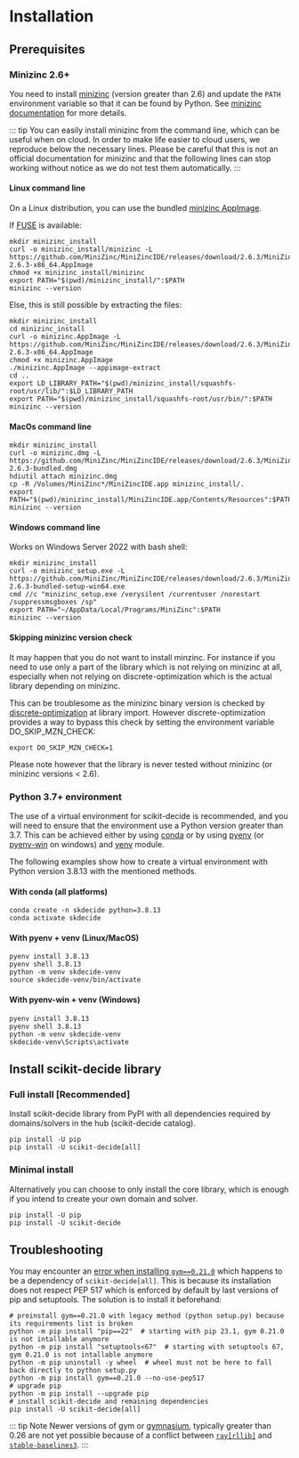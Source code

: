 # Installation

## Prerequisites

### Minizinc 2.6+

You need to install [minizinc](https://www.minizinc.org/) (version greater than 2.6) and update the `PATH` environment variable
so that it can be found by Python. See [minizinc documentation](https://www.minizinc.org/doc-latest/en/installation.html) for more details.

::: tip
You can easily install minizinc from the command line, which can be useful when on cloud.
In order to make life easier to cloud users, we reproduce below the necessary lines. Please be careful that this
is not an official documentation for minizinc and that the following lines can stop working without notice
as we do not test them automatically.
:::

#### Linux command line
On a Linux distribution, you can use the bundled [minizinc AppImage](https://www.minizinc.org/doc-latest/en/installation.html#appimage).

If [FUSE](https://en.wikipedia.org/wiki/Filesystem_in_Userspace) is available:
```
mkdir minizinc_install
curl -o minizinc_install/minizinc -L https://github.com/MiniZinc/MiniZincIDE/releases/download/2.6.3/MiniZincIDE-2.6.3-x86_64.AppImage
chmod +x minizinc_install/minizinc
export PATH="$(pwd)/minizinc_install/":$PATH
minizinc --version
```
Else, this is still possible by extracting the files:
```
mkdir minizinc_install
cd minizinc_install
curl -o minizinc.AppImage -L https://github.com/MiniZinc/MiniZincIDE/releases/download/2.6.3/MiniZincIDE-2.6.3-x86_64.AppImage
chmod +x minizinc.AppImage
./minizinc.AppImage --appimage-extract
cd ..
export LD_LIBRARY_PATH="$(pwd)/minizinc_install/squashfs-root/usr/lib/":$LD_LIBRARY_PATH
export PATH="$(pwd)/minizinc_install/squashfs-root/usr/bin/":$PATH
minizinc --version
```

#### MacOs command line
```
mkdir minizinc_install
curl -o minizinc.dmg -L https://github.com/MiniZinc/MiniZincIDE/releases/download/2.6.3/MiniZincIDE-2.6.3-bundled.dmg
hdiutil attach minizinc.dmg
cp -R /Volumes/MiniZinc*/MiniZincIDE.app minizinc_install/.
export PATH="$(pwd)/minizinc_install/MiniZincIDE.app/Contents/Resources":$PATH
minizinc --version
```

#### Windows command line
Works on Windows Server 2022 with bash shell:
```
mkdir minizinc_install
curl -o minizinc_setup.exe -L https://github.com/MiniZinc/MiniZincIDE/releases/download/2.6.3/MiniZincIDE-2.6.3-bundled-setup-win64.exe
cmd //c "minizinc_setup.exe /verysilent /currentuser /norestart /suppressmsgboxes /sp"
export PATH="~/AppData/Local/Programs/MiniZinc":$PATH
minizinc --version
```

#### Skipping minizinc version check

It may happen that you do not want to install minzinc.
For instance if you need to use only a part of the library which is not relying on minizinc at all,
especially when not relying on discrete-optimization which is the actual library depending on minizinc.

This can be troublesome as the minizinc binary version is checked by [discrete-optimization](https://airbus.github.io/discrete-optimization) at library import.
However discrete-optimization provides a way to bypass this check
by setting the environment variable DO_SKIP_MZN_CHECK:
```shell
export DO_SKIP_MZN_CHECK=1
```
Please note however that the library is never tested without minizinc (or minizinc versions < 2.6).


### Python 3.7+ environment

The use of a virtual environment for scikit-decide is recommended, and you will need to ensure that the environment use a Python version greater than 3.7.
This can be achieved either by using [conda](https://docs.conda.io/en/latest/) or by using [pyenv](https://github.com/pyenv/pyenv) (or [pyenv-win](https://github.com/pyenv-win/pyenv-win) on windows)
and [venv](https://docs.python.org/fr/3/library/venv.html) module.

The following examples show how to create a virtual environment with Python version 3.8.13 with the mentioned methods.

#### With conda (all platforms)

```shell
conda create -n skdecide python=3.8.13
conda activate skdecide
```

#### With pyenv + venv (Linux/MacOS)

```shell
pyenv install 3.8.13
pyenv shell 3.8.13
python -m venv skdecide-venv
source skdecide-venv/bin/activate
```

#### With pyenv-win + venv (Windows)

```shell
pyenv install 3.8.13
pyenv shell 3.8.13
python -m venv skdecide-venv
skdecide-venv\Scripts\activate
```

## Install scikit-decide library

### Full install [Recommended]

Install scikit-decide library from PyPI with all dependencies required by domains/solvers in the hub (scikit-decide catalog).
```shell
pip install -U pip
pip install -U scikit-decide[all]
```

### Minimal install
Alternatively you can choose to only install the core library, which is enough if you intend to create your own domain and solver.
```shell
pip install -U pip
pip install -U scikit-decide
```

## Troubleshooting

You may encounter an [error when installing `gym==0.21.0`](https://github.com/openai/gym/issues/3176) which happens to be a dependency of `scikit-decide[all]`. 
This is because its installation does not respect PEP 517 which is enforced by default by last versions of pip and setuptools. 
The solution is to install it beforehand:
```shell
# preinstall gym==0.21.0 with legacy method (python setup.py) because its requirements list is broken
python -m pip install "pip==22"  # starting with pip 23.1, gym 0.21.0 is not intallable anymore
python -m pip install "setuptools<67"  # starting with setuptools 67, gym 0.21.0 is not intallable anymore
python -m pip uninstall -y wheel  # wheel must not be here to fall back directly to python setup.py
python -m pip install gym==0.21.0 --no-use-pep517
# upgrade pip
python -m pip install --upgrade pip
# install scikit-decide and remaining dependencies
pip install -U scikit-decide[all]
```

::: tip Note
Newer versions of gym or [gymnasium](https://gymnasium.farama.org/), typically greater than 0.26 are not yet possible 
because of a conflict between [`ray[rllib]`](https://github.com/ray-project/ray/issues/34396) 
and [`stable-baselines3`](https://github.com/DLR-RM/stable-baselines3/issues/1452).
:::